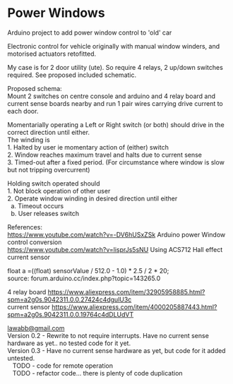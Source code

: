 #  Power Windows 
Arduino project to add power window control to 'old' car

Electronic control for vehicle originally with manual window winders,
and motorised actuators retofitted.

My case is for 2 door utility (ute). So require 4 relays, 2 up/down switches required.
See proposed included schematic.

Proposed schema:  
Mount 2 switches on centre console and arduino and 4 relay board and current sense boards nearby and run 1 pair wires 
  carrying drive current to each door.
  
  Momentarially operating a Left or Right switch (or both) should drive in the correct direction until either.  
  The winding is  
    1. Halted by user  ie momentary action of (either) switch  
    2. Window reaches maximum travel and halts due to current   sense  
    3. Timed-out after a fixed period. (For circumstance where window is slow but not tripping overcurrent)  
    
  Holding switch operated should  
    1. Not block operation of other user  
    2. Operate window winding in desired direction until either  
      &nbsp;&nbsp;a. Timeout occurs  
      &nbsp;&nbsp;b. User releases switch  
      
References:  
  https://www.youtube.com/watch?v=-DV6hUSxZSk   Arduino power Window control conversion  
  https://www.youtube.com/watch?v=lisprJs5sNU   Using ACS712 Hall effect current sensor  
   
  float a =((float) sensorValue / 512.0 - 1.0) * 2.5 / 2 * 20;  
  source: forum.arduino.cc/index.php?topic=143265.0  
   
  4 relay board https://www.aliexpress.com/item/32905958885.html?spm=a2g0s.9042311.0.0.27424c4dgulU3c  
  current sensor https://www.aliexpress.com/item/4000205887443.html?spm=a2g0s.9042311.0.0.19764c4dDLUdVT
   
lawabb@gmail.com  
Version 0.2  - Rewrite to not require interrupts. Have no current sense hardware as yet.. no tested code for it yet.  
Version 0.3  - Have no current sense hardware as yet, but code for it added untested.  
&nbsp;&nbsp; TODO - code for remote operation  
&nbsp;&nbsp; TODO - refactor code... there is plenty of code duplication  